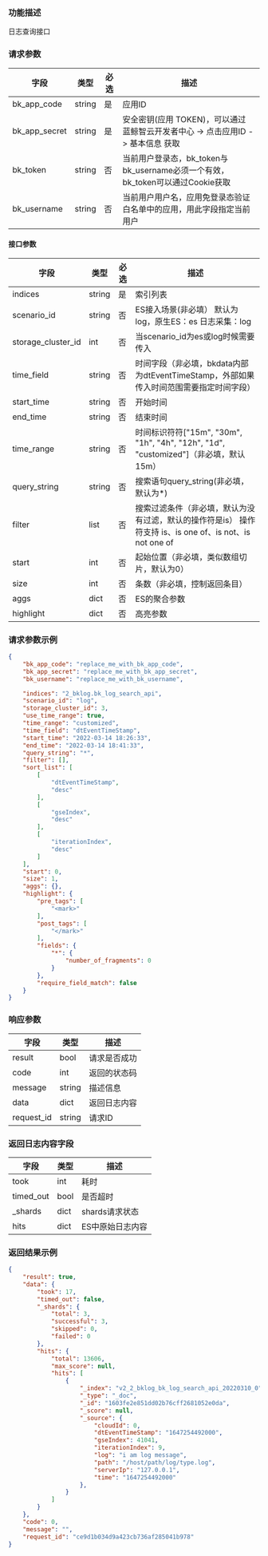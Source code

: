 ### 功能描述

日志查询接口

### 请求参数

|   字段           |  类型       | 必选     |  描述             |
|-----------------|-------------|---------|------------------|
|   bk_app_code   |   string    |   是    |  应用ID |
|   bk_app_secret |   string    |   是    |  安全密钥(应用 TOKEN)，可以通过 蓝鲸智云开发者中心 -> 点击应用ID -> 基本信息 获取 |
|   bk_token      |   string    |   否    |  当前用户登录态，bk_token与bk_username必须一个有效，bk_token可以通过Cookie获取  |
|   bk_username   |   string    |   否    |  当前用户用户名，应用免登录态验证白名单中的应用，用此字段指定当前用户              |

#### 接口参数

| 字段      |  类型      | 必选   |  描述      |
|-----------|------------|--------|------------|
| indices         |  string    | 是     | 索引列表 |
| scenario_id         |  string    | 否     | ES接入场景(非必填） 默认为log，原生ES：es 日志采集：log |
| storage_cluster_id  |  int   | 否     | 当scenario_id为es或log时候需要传入 |
| time_field  |  string   | 否     | 时间字段（非必填，bkdata内部为dtEventTimeStamp，外部如果传入时间范围需要指定时间字段） |
| start_time  |  string   | 否     | 开始时间 |
| end_time  |  string   | 否     | 结束时间 |
| time_range  |  string  | 否     | 时间标识符符["15m", "30m", "1h", "4h", "12h", "1d", "customized"]（非必填，默认15m） |
| query_string  |  string   | 否     | 搜索语句query_string(非必填，默认为*) |
| filter  |  list   | 否     | 搜索过滤条件（非必填，默认为没有过滤，默认的操作符是is） 操作符支持 is、is one of、is not、is not one of |
| start  |  int   | 否     | 起始位置（非必填，类似数组切片，默认为0） |
| size  |  int   | 否     | 条数（非必填，控制返回条目） |
| aggs  |  dict   | 否     | ES的聚合参数 |
| highlight  |  dict   | 否     | 高亮参数 |


### 请求参数示例

```json
{
    "bk_app_code": "replace_me_with_bk_app_code",
    "bk_app_secret": "replace_me_with_bk_app_secret",
    "bk_username": "replace_me_with_bk_username",

    "indices": "2_bklog.bk_log_search_api",
    "scenario_id": "log",
    "storage_cluster_id": 3,
    "use_time_range": true,
    "time_range": "customized",
    "time_field": "dtEventTimeStamp",
    "start_time": "2022-03-14 18:26:33",
    "end_time": "2022-03-14 18:41:33",
    "query_string": "*",
    "filter": [],
    "sort_list": [
        [
            "dtEventTimeStamp",
            "desc"
        ],
        [
            "gseIndex",
            "desc"
        ],
        [
            "iterationIndex",
            "desc"
        ]
    ],
    "start": 0,
    "size": 1,
    "aggs": {},
    "highlight": {
        "pre_tags": [
            "<mark>"
        ],
        "post_tags": [
            "</mark>"
        ],
        "fields": {
            "*": {
                "number_of_fragments": 0
            }
        },
        "require_field_match": false
    }
}
```

### 响应参数

| 字段    | 类型   | 描述         |
| ------- | ------ | ------------ |
| result  | bool   | 请求是否成功 |
| code    | int    | 返回的状态码 |
| message | string | 描述信息     |
| data    | dict   | 返回日志内容  |
| request_id | string   | 请求ID |


### 返回日志内容字段
| 字段    | 类型   | 描述         |
| ------- | ------ | ------------ |
| took  | int   | 耗时 |
| timed_out    | bool    | 是否超时 |
| _shards | dict | shards请求状态     |
| hits    | dict   | ES中原始日志内容  |


### 返回结果示例

```json
{
    "result": true,
    "data": {
        "took": 17,
        "timed_out": false,
        "_shards": {
            "total": 3,
            "successful": 3,
            "skipped": 0,
            "failed": 0
        },
        "hits": {
            "total": 13606,
            "max_score": null,
            "hits": [
                {
                    "_index": "v2_2_bklog_bk_log_search_api_20220310_0",
                    "_type": "_doc",
                    "_id": "1603fe2e851dd02b76cff2681052e0da",
                    "_score": null,
                    "_source": {
                        "cloudId": 0,
                        "dtEventTimeStamp": "1647254492000",
                        "gseIndex": 41041,
                        "iterationIndex": 9,
                        "log": "i am log message",
                        "path": "/host/path/log/type.log",
                        "serverIp": "127.0.0.1",
                        "time": "1647254492000"
                    },
                }
            ]
        }
    },
    "code": 0,
    "message": "",
    "request_id": "ce9d1b034d9a423cb736af285041b978"
}
```